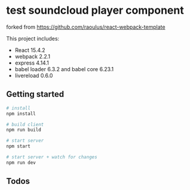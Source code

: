 # test soundcloud player component

forked from https://github.com/raoulus/react-webpack-template

This project includes:
- React 15.4.2
- webpack 2.2.1
- express 4.14.1
- babel loader 6.3.2 and babel core 6.23.1
- livereload 0.6.0

## Getting started

```bash
# install
npm install

# build client
npm run build

# start server
npm start

# start server + watch for changes
npm run dev
```

## Todos
